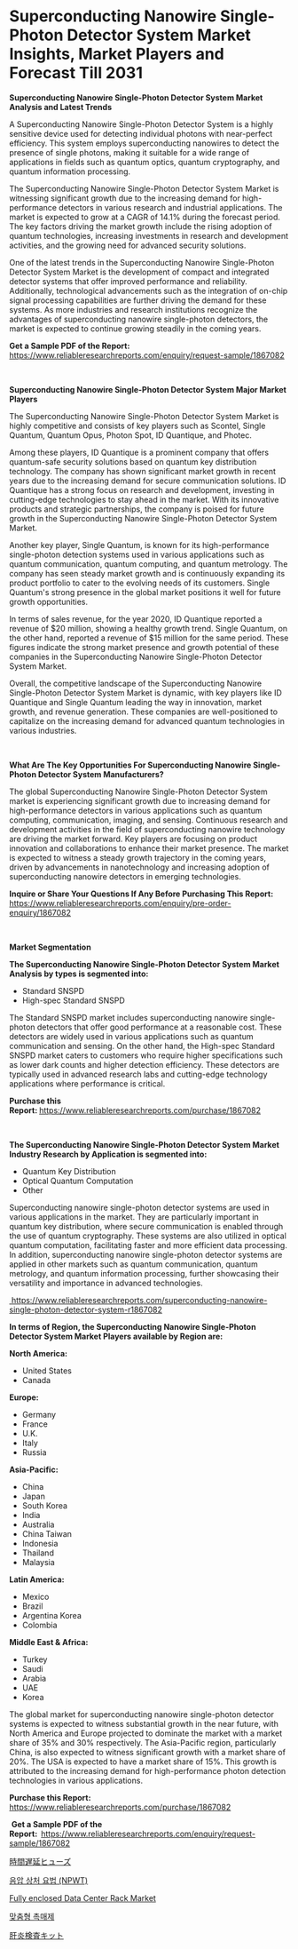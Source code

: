 <p><h1>Superconducting Nanowire Single-Photon Detector System Market Insights, Market Players and Forecast Till 2031</h1></p><p><strong>Superconducting Nanowire Single-Photon Detector System Market Analysis and Latest Trends</strong></p>
<p><p>A Superconducting Nanowire Single-Photon Detector System is a highly sensitive device used for detecting individual photons with near-perfect efficiency. This system employs superconducting nanowires to detect the presence of single photons, making it suitable for a wide range of applications in fields such as quantum optics, quantum cryptography, and quantum information processing.</p><p>The Superconducting Nanowire Single-Photon Detector System Market is witnessing significant growth due to the increasing demand for high-performance detectors in various research and industrial applications. The market is expected to grow at a CAGR of 14.1% during the forecast period. The key factors driving the market growth include the rising adoption of quantum technologies, increasing investments in research and development activities, and the growing need for advanced security solutions.</p><p>One of the latest trends in the Superconducting Nanowire Single-Photon Detector System Market is the development of compact and integrated detector systems that offer improved performance and reliability. Additionally, technological advancements such as the integration of on-chip signal processing capabilities are further driving the demand for these systems. As more industries and research institutions recognize the advantages of superconducting nanowire single-photon detectors, the market is expected to continue growing steadily in the coming years.</p></p>
<p><strong>Get a Sample PDF of the Report:&nbsp;</strong> <a href="https://www.reliableresearchreports.com/enquiry/request-sample/1867082">https://www.reliableresearchreports.com/enquiry/request-sample/1867082</a></p>
<p>&nbsp;</p>
<p><strong>Superconducting Nanowire Single-Photon Detector System Major Market Players</strong></p>
<p><p>The Superconducting Nanowire Single-Photon Detector System Market is highly competitive and consists of key players such as Scontel, Single Quantum, Quantum Opus, Photon Spot, ID Quantique, and Photec.</p><p>Among these players, ID Quantique is a prominent company that offers quantum-safe security solutions based on quantum key distribution technology. The company has shown significant market growth in recent years due to the increasing demand for secure communication solutions. ID Quantique has a strong focus on research and development, investing in cutting-edge technologies to stay ahead in the market. With its innovative products and strategic partnerships, the company is poised for future growth in the Superconducting Nanowire Single-Photon Detector System Market.</p><p>Another key player, Single Quantum, is known for its high-performance single-photon detection systems used in various applications such as quantum communication, quantum computing, and quantum metrology. The company has seen steady market growth and is continuously expanding its product portfolio to cater to the evolving needs of its customers. Single Quantum's strong presence in the global market positions it well for future growth opportunities.</p><p>In terms of sales revenue, for the year 2020, ID Quantique reported a revenue of $20 million, showing a healthy growth trend. Single Quantum, on the other hand, reported a revenue of $15 million for the same period. These figures indicate the strong market presence and growth potential of these companies in the Superconducting Nanowire Single-Photon Detector System Market.</p><p>Overall, the competitive landscape of the Superconducting Nanowire Single-Photon Detector System Market is dynamic, with key players like ID Quantique and Single Quantum leading the way in innovation, market growth, and revenue generation. These companies are well-positioned to capitalize on the increasing demand for advanced quantum technologies in various industries.</p></p>
<p>&nbsp;</p>
<p><strong>What Are The Key Opportunities For Superconducting Nanowire Single-Photon Detector System Manufacturers?</strong></p>
<p><p>The global Superconducting Nanowire Single-Photon Detector System market is experiencing significant growth due to increasing demand for high-performance detectors in various applications such as quantum computing, communication, imaging, and sensing. Continuous research and development activities in the field of superconducting nanowire technology are driving the market forward. Key players are focusing on product innovation and collaborations to enhance their market presence. The market is expected to witness a steady growth trajectory in the coming years, driven by advancements in nanotechnology and increasing adoption of superconducting nanowire detectors in emerging technologies.</p></p>
<p><strong>Inquire or Share Your Questions If Any Before Purchasing This Report:</strong> <a href="https://www.reliableresearchreports.com/enquiry/pre-order-enquiry/1867082">https://www.reliableresearchreports.com/enquiry/pre-order-enquiry/1867082</a></p>
<p>&nbsp;</p>
<p><strong>Market Segmentation</strong></p>
<p><strong>The Superconducting Nanowire Single-Photon Detector System Market Analysis by types is segmented into:</strong></p>
<p><ul><li>Standard SNSPD</li><li>High-spec Standard SNSPD</li></ul></p>
<p><p>The Standard SNSPD market includes superconducting nanowire single-photon detectors that offer good performance at a reasonable cost. These detectors are widely used in various applications such as quantum communication and sensing. On the other hand, the High-spec Standard SNSPD market caters to customers who require higher specifications such as lower dark counts and higher detection efficiency. These detectors are typically used in advanced research labs and cutting-edge technology applications where performance is critical.</p></p>
<p><strong>Purchase this Report:&nbsp;</strong><a href="https://www.reliableresearchreports.com/purchase/1867082">https://www.reliableresearchreports.com/purchase/1867082</a></p>
<p>&nbsp;</p>
<p><strong>The Superconducting Nanowire Single-Photon Detector System Market Industry Research by Application is segmented into:</strong></p>
<p><ul><li>Quantum Key Distribution</li><li>Optical Quantum Computation</li><li>Other</li></ul></p>
<p><p>Superconducting nanowire single-photon detector systems are used in various applications in the market. They are particularly important in quantum key distribution, where secure communication is enabled through the use of quantum cryptography. These systems are also utilized in optical quantum computation, facilitating faster and more efficient data processing. In addition, superconducting nanowire single-photon detector systems are applied in other markets such as quantum communication, quantum metrology, and quantum information processing, further showcasing their versatility and importance in advanced technologies.</p></p>
<p><a href="https://www.reliableresearchreports.com/superconducting-nanowire-single-photon-detector-system-r1867082">&nbsp;https://www.reliableresearchreports.com/superconducting-nanowire-single-photon-detector-system-r1867082</a></p>
<p><strong>In terms of Region, the Superconducting Nanowire Single-Photon Detector System Market Players available by Region are:</strong></p>
<p>
    <p> <strong> North America: </strong>
        <ul>
            <li>United States</li>
            <li>Canada</li>
        </ul>
        </p> 
    <p> <strong> Europe: </strong>
        <ul>
            <li>Germany</li>
            <li>France</li>
            <li>U.K.</li>
            <li>Italy</li>
            <li>Russia</li>
        </ul>
        </p> 
    <p> <strong> Asia-Pacific: </strong>
        <ul>
            <li>China</li>
            <li>Japan</li>
            <li>South Korea</li>
            <li>India</li>
            <li>Australia</li>
            <li>China Taiwan</li>
            <li>Indonesia</li>
            <li>Thailand</li>
            <li>Malaysia</li>
        </ul>
        </p> 
    <p> <strong> Latin America: </strong>
        <ul>
            <li>Mexico</li>
            <li>Brazil</li>
            <li>Argentina Korea</li>
            <li>Colombia</li>
        </ul>
        </p> 
    <p> <strong> Middle East & Africa: </strong>
        <ul>
            <li>Turkey</li>
            <li>Saudi</li>
            <li>Arabia</li>
            <li>UAE</li>
            <li>Korea</li>
        </ul>
    </p>
    </p>
<p><p>The global market for superconducting nanowire single-photon detector systems is expected to witness substantial growth in the near future, with North America and Europe projected to dominate the market with a market share of 35% and 30% respectively. The Asia-Pacific region, particularly China, is also expected to witness significant growth with a market share of 20%. The USA is expected to have a market share of 15%. This growth is attributed to the increasing demand for high-performance photon detection technologies in various applications.</p></p>
<p><strong>Purchase this Report: </strong><a href="https://www.reliableresearchreports.com/purchase/1867082">https://www.reliableresearchreports.com/purchase/1867082</a></p>
<p>&nbsp;<strong>Get a Sample PDF of the Report:&nbsp;&nbsp;</strong><a href="https://www.reliableresearchreports.com/enquiry/request-sample/1867082">https://www.reliableresearchreports.com/enquiry/request-sample/1867082</a></p>
<p><strong></strong></p>
<p><p><a href="https://github.com/FrancoWeber2023/Market-Research-Report-List-1/blob/main/834947743345.md">時間遅延ヒューズ</a></p><p><a href="https://medium.com/@morrisassin8795/%EB%B6%80%EC%A0%95%EC%A0%81%EC%9D%B8-%EC%95%95%EB%A0%A5-%EC%83%81%EC%B2%98-%EC%B9%98%EB%A3%8C-npwt-%EC%8B%9C%EC%9E%A5-%EA%B7%9C%EB%AA%A8-%EB%B0%8F-%EC%8B%9C%EC%9E%A5-%EB%8F%99%ED%96%A5-%EC%99%84%EC%A0%84%ED%95%9C-%EC%82%B0%EC%97%85-%EA%B0%9C%EC%9A%94-2024%EB%85%84%EB%B6%80%ED%84%B0-2031%EB%85%84%EA%B9%8C%EC%A7%80-5ff9f2e0830b">음압 상처 요법 (NPWT)</a></p><p><a href="https://github.com/Sarissaschmalingtr6fz2739/Market-Research-Report-List-2/blob/main/fully-enclosed-data-center-rack-market.md">Fully enclosed Data Center Rack Market</a></p><p><a href="https://github.com/wallacBahrtyinger567686/Market-Research-Report-List-1/blob/main/200244039891.md">맞춤형 촉매제</a></p><p><a href="https://github.com/kegley4963/Market-Research-Report-List-1/blob/main/483930243344.md">肝炎検査キット</a></p></p>